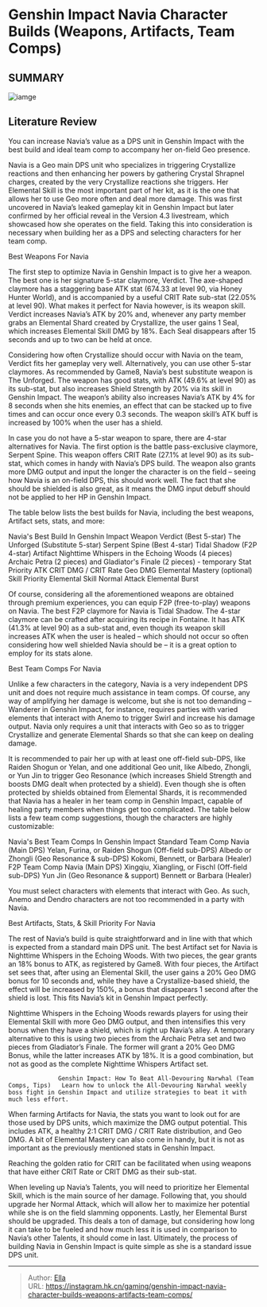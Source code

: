 # Genshin Impact Navia Character Builds (Weapons, Artifacts, Team Comps)


## SUMMARY 

![iamge](https://static1.srcdn.com/wordpress/wp-content/uploads/2023/12/genshin-impact-navia-best-build-team-comps-weapons-artifacts.jpg)

## Literature Review

You can increase Navia’s value as a DPS unit in Genshin Impact with the best build and ideal team comp to accompany her on-field Geo presence.





Navia is a Geo main DPS unit who specializes in triggering Crystallize reactions and then enhancing her powers by gathering Crystal Shrapnel charges, created by the very Crystallize reactions she triggers. Her Elemental Skill is the most important part of her kit, as it is the one that allows her to use Geo more often and deal more damage. This was first uncovered in Navia’s leaked gameplay kit in Genshin Impact but later confirmed by her official reveal in the Version 4.3 livestream, which showcased how she operates on the field. Taking this into consideration is necessary when building her as a DPS and selecting characters for her team comp.





 Best Weapons For Navia 
          

The first step to optimize Navia in Genshin Impact is to give her a weapon. The best one is her signature 5-star claymore, Verdict. The axe-shaped claymore has a staggering base ATK stat (674.33 at level 90, via Honey Hunter World), and is accompanied by a useful CRIT Rate sub-stat (22.05% at level 90). What makes it perfect for Navia however, is its weapon skill. Verdict increases Navia’s ATK by 20% and, whenever any party member grabs an Elemental Shard created by Crystallize, the user gains 1 Seal, which increases Elemental Skill DMG by 18%. Each Seal disappears after 15 seconds and up to two can be held at once.

Considering how often Crystallize should occur with Navia on the team, Verdict fits her gameplay very well. Alternatively, you can use other 5-star claymores. As recommended by Game8, Navia’s best substitute weapon is The Unforged. The weapon has good stats, with ATK (49.6% at level 90) as its sub-stat, but also increases Shield Strength by 20% via its skill in Genshin Impact. The weapon’s ability also increases Navia’s ATK by 4% for 8 seconds when she hits enemies, an effect that can be stacked up to five times and can occur once every 0.3 seconds. The weapon skill’s ATK buff is increased by 100% when the user has a shield.




In case you do not have a 5-star weapon to spare, there are 4-star alternatives for Navia. The first option is the battle pass-exclusive claymore, Serpent Spine. This weapon offers CRIT Rate (27.1% at level 90) as its sub-stat, which comes in handy with Navia’s DPS build. The weapon also grants more DMG output and input the longer the character is on the field – seeing how Navia is an on-field DPS, this should work well. The fact that she should be shielded is also great, as it means the DMG input debuff should not be applied to her HP in Genshin Impact.

The table below lists the best builds for Navia, including the best weapons, Artifact sets, stats, and more:

 Navia&#39;s Best Build In Genshin Impact   Weapon    Verdict (Best 5-star)   The Unforged (Substitute 5-star)   Serpent Spine (Best 4-star)   Tidal Shadow (F2P 4-star)      Artifact    Nighttime Whispers in the Echoing Woods (4 pieces)   Archaic Petra (2 pieces) and Gladiator&#39;s Finale (2 pieces) - temporary      Stat Priority    ATK   CRIT DMG / CRIT Rate   Geo DMG   Elemental Mastery (optional)      Skill Priority    Elemental Skill   Normal Attack   Elemental Burst      






Of course, considering all the aforementioned weapons are obtained through premium experiences, you can equip F2P (free-to-play) weapons on Navia. The best F2P claymore for Navia is Tidal Shadow. The 4-star claymore can be crafted after acquiring its recipe in Fontaine. It has ATK (41.3% at level 90) as a sub-stat and, even though its weapon skill increases ATK when the user is healed – which should not occur so often considering how well shielded Navia should be – it is a great option to employ for its stats alone.



 Best Team Comps For Navia 
         

Unlike a few characters in the category, Navia is a very independent DPS unit and does not require much assistance in team comps. Of course, any way of amplifying her damage is welcome, but she is not too demanding – Wanderer in Genshin Impact, for instance, requires parties with varied elements that interact with Anemo to trigger Swirl and increase his damage output. Navia only requires a unit that interacts with Geo so as to trigger Crystallize and generate Elemental Shards so that she can keep on dealing damage.




It is recommended to pair her up with at least one off-field sub-DPS, like Raiden Shogun or Yelan, and one additional Geo unit, like Albedo, Zhongli, or Yun Jin to trigger Geo Resonance (which increases Shield Strength and boosts DMG dealt when protected by a shield). Even though she is often protected by shields obtained from Elemental Shards, it is recommended that Navia has a healer in her team comp in Genshin Impact, capable of healing party members when things get too complicated. The table below lists a few team comp suggestions, though the characters are highly customizable:

 Navia&#39;s Best Team Comps In Genshin Impact   Standard Team Comp    Navia (Main DPS)   Yelan, Furina, or Raiden Shogun (Off-field sub-DPS)   Albedo or Zhongli (Geo Resonance &amp; sub-DPS)   Kokomi, Bennett, or Barbara (Healer)      F2P Team Comp    Navia (Main DPS)   Xingqiu, Xiangling, or Fischl (Off-field sub-DPS)   Yun Jin (Geo Resonance &amp; support)   Bennett or Barbara (Healer)      





You must select characters with elements that interact with Geo. As such, Anemo and Dendro characters are not too recommended in a party with Navia.









 Best Artifacts, Stats, &amp; Skill Priority For Navia 
          

The rest of Navia’s build is quite straightforward and in line with that which is expected from a standard main DPS unit. The best Artifact set for Navia is Nighttime Whispers in the Echoing Woods. With two pieces, the gear grants an 18% bonus to ATK, as registered by Game8. With four pieces, the Artifact set sees that, after using an Elemental Skill, the user gains a 20% Geo DMG bonus for 10 seconds and, while they have a Crystallize-based shield, the effect will be increased by 150%, a bonus that disappears 1 second after the shield is lost. This fits Navia’s kit in Genshin Impact perfectly.

Nighttime Whispers in the Echoing Woods rewards players for using their Elemental Skill with more Geo DMG output, and then intensifies this very bonus when they have a shield, which is right up Navia’s alley. A temporary alternative to this is using two pieces from the Archaic Petra set and two pieces from Gladiator’s Finale. The former will grant a 20% Geo DMG Bonus, while the latter increases ATK by 18%. It is a good combination, but not as good as the complete Nighttime Whispers Artifact set.




                  Genshin Impact: How To Beat All-Devouring Narwhal (Team Comps, Tips)   Learn how to unlock the All-Devouring Narwhal weekly boss fight in Genshin Impact and utilize strategies to beat it with much less effort.   

When farming Artifacts for Navia, the stats you want to look out for are those used by DPS units, which maximize the DMG output potential. This includes ATK, a healthy 2:1 CRIT DMG / CRIT Rate distribution, and Geo DMG. A bit of Elemental Mastery can also come in handy, but it is not as important as the previously mentioned stats in Genshin Impact.



Reaching the golden ratio for CRIT can be facilitated when using weapons that have either CRIT Rate or CRIT DMG as their sub-stat.




When leveling up Navia’s Talents, you will need to prioritize her Elemental Skill, which is the main source of her damage. Following that, you should upgrade her Normal Attack, which will allow her to maximize her potential while she is on the field slamming opponents. Lastly, her Elemental Burst should be upgraded. This deals a ton of damage, but considering how long it can take to be fueled and how much less it is used in comparison to Navia’s other Talents, it should come in last. Ultimately, the process of building Navia in Genshin Impact is quite simple as she is a standard issue DPS unit.






---

> Author: [Ella](https://instagram.hk.cn/)  
> URL: https://instagram.hk.cn/gaming/genshin-impact-navia-character-builds-weapons-artifacts-team-comps/  

